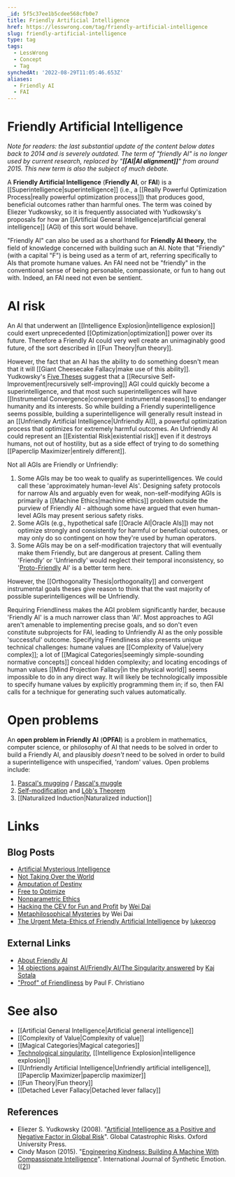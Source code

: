 ```yaml
---
_id: 5f5c37ee1b5cdee568cfb0e7
title: Friendly Artificial Intelligence
href: https://lesswrong.com/tag/friendly-artificial-intelligence
slug: friendly-artificial-intelligence
type: tag
tags:
  - LessWrong
  - Concept
  - Tag
synchedAt: '2022-08-29T11:05:46.653Z'
aliases:
  - Friendly AI
  - FAI
---
```


# Friendly Artificial Intelligence

*Note for readers: the last substantial update of the content below dates back to 2014 and is severely outdated. The term of "friendly AI" is no longer used by current research, replaced by "**[[AI|AI alignment]]**" from around 2015. This new term is also the subject of much debate.*

A **Friendly Artificial Intelligence** (**Friendly AI**, or **FAI**) is a [[Superintelligence|superintelligence]] (i.e., a [[Really Powerful Optimization Process|really powerful optimization process]]) that produces good, beneficial outcomes rather than harmful ones. The term was coined by Eliezer Yudkowsky, so it is frequently associated with Yudkowsky's proposals for how an [[Artificial General Intelligence|artificial general intelligence]] (AGI) of this sort would behave.

"Friendly AI" can also be used as a shorthand for **Friendly AI theory**, the field of knowledge concerned with building such an AI. Note that "Friendly" (with a capital "F") is being used as a term of art, referring specifically to AIs that promote humane values. An FAI need not be "friendly" in the conventional sense of being personable, compassionate, or fun to hang out with. Indeed, an FAI need not even be sentient.

AI risk
=======

An AI that underwent an [[Intelligence Explosion|intelligence explosion]] could exert unprecedented [[Optimization|optimization]] power over its future. Therefore a Friendly AI could very well create an unimaginably good future, of the sort described in [[Fun Theory|fun theory]].

However, the fact that an AI has the ability to do something doesn't mean that it will [[Giant Cheesecake Fallacy|make use of this ability]]. Yudkowsky's [Five Theses](http://intelligence.org/2013/05/05/five-theses-two-lemmas-and-a-couple-of-strategic-implications) suggest that a [[Recursive Self-Improvement|recursively self-improving]] AGI could quickly become a superintelligence, and that most such superintelligences will have [[Instrumental Convergence|convergent instrumental reasons]] to endanger humanity and its interests. So while building a Friendly superintelligence seems possible, building a superintelligence will generally result instead in an [[Unfriendly Artificial Intelligence|Unfriendly AI]], a powerful optimization process that optimizes for extremely harmful outcomes. An Unfriendly AI could represent an [[Existential Risk|existential risk]] even if it destroys humans, not out of hostility, but as a side effect of trying to do something [[Paperclip Maximizer|entirely different]].

Not all AGIs are Friendly or Unfriendly:

1. Some AGIs may be too weak to qualify as superintelligences. We could call these 'approximately human-level AIs'. Designing safety protocols for narrow AIs and arguably even for weak, non-self-modifying AGIs is primarily a [[Machine Ethics|machine ethics]] problem outside the purview of Friendly AI - although some have argued that even human-level AGIs may present serious safety risks.
2. Some AGIs (e.g., hypothetical safe [[Oracle AI|Oracle AIs]]) may not optimize strongly and consistently for harmful or beneficial outcomes, or may only do so contingent on how they're used by human operators.
3. Some AGIs may be on a self-modification trajectory that will eventually make them Friendly, but are dangerous at present. Calling them 'Friendly' or 'Unfriendly' would neglect their temporal inconsistency, so '[Proto-Friendly](https://wiki.lesswrong.com/wiki/Proto-Friendly) AI' is a better term here.

However, the [[Orthogonality Thesis|orthogonality]] and convergent instrumental goals theses give reason to think that the vast majority of possible superintelligences will be Unfriendly.

Requiring Friendliness makes the AGI problem significantly harder, because 'Friendly AI' is a much narrower class than 'AI'. Most approaches to AGI aren't amenable to implementing precise goals, and so don't even constitute subprojects for FAI, leading to Unfriendly AI as the only possible 'successful' outcome. Specifying Friendliness also presents unique technical challenges: humane values are [[Complexity of Value|very complex]]; a lot of [[Magical Categories|seemingly simple-sounding normative concepts]] conceal hidden complexity; and locating encodings of human values [[Mind Projection Fallacy|in the physical world]] seems impossible to do in any direct way. It will likely be technologically impossible to specify humane values by explicitly programming them in; if so, then FAI calls for a technique for generating such values automatically.

Open problems
=============

An **open problem in Friendly AI** (**OPFAI**) is a problem in mathematics, computer science, or philosophy of AI that needs to be solved in order to build a Friendly AI, and plausibly *doesn't* need to be solved in order to build a superintelligence with unspecified, 'random' values. Open problems include:

1. [Pascal's mugging](http://lesswrong.com/lw/kd/pascals_mugging_tiny_probabilities_of_vast/) / [Pascal's muggle](http://lesswrong.com/lw/h8k/pascals_muggle_infinitesimal_priors_and_strong/)
2. [Self-modification](http://lesswrong.com/lw/hmt/tiling_agents_for_selfmodifying_ai_opfai_2/) and [Löb's Theorem](http://yudkowsky.net/rational/lobs-theorem/)
3. [[Naturalized Induction|Naturalized induction]]

Links
=====

## Blog Posts

- [Artificial Mysterious Intelligence](http://lesswrong.com/lw/wk/artificial_mysterious_intelligence/)
- [Not Taking Over the World](http://lesswrong.com/lw/wt/not_taking_over_the_world/)
- [Amputation of Destiny](http://lesswrong.com/lw/x8/amputation_of_destiny/)
- [Free to Optimize](http://lesswrong.com/lw/xb/free_to_optimize/)
- [Nonparametric Ethics](http://lesswrong.com/lw/114/nonparametric_ethics/)
- [Hacking the CEV for Fun and Profit](http://lesswrong.com/lw/2b7/hacking_the_cev_for_fun_and_profit/) by [Wei Dai](http://weidai.com/)
- [Metaphilosophical Mysteries](http://lesswrong.com/lw/2id/metaphilosophical_mysteries/) by Wei Dai
- [The Urgent Meta-Ethics of Friendly Artificial Intelligence](http://lesswrong.com/lw/43v/the_urgent_metaethics_of_friendly_artificial/) by [lukeprog](http://lukeprog.com/)

## External Links

- [About Friendly AI](http://friendly-ai.com/)
- [14 objections against AI/Friendly AI/The Singularity answered](http://www.xuenay.net/objections.html) by [Kaj Sotala](https://wiki.lesswrong.com/wiki/Kaj_Sotala)
- ["Proof" of Friendliness](http://ordinaryideas.wordpress.com/2011/12/31/proof-of-friendliness/) by Paul F. Christiano

See also
========

- [[Artificial General Intelligence|Artificial general intelligence]]
- [[Complexity of Value|Complexity of value]]
- [[Magical Categories|Magical categories]]
- [Technological singularity](https://wiki.lesswrong.com/wiki/Technological_singularity), [[Intelligence Explosion|intelligence explosion]]
- [[Unfriendly Artificial Intelligence|Unfriendly artificial intelligence]], [[Paperclip Maximizer|paperclip maximizer]]
- [[Fun Theory|Fun theory]]
- [[Detached Lever Fallacy|Detached lever fallacy]]

## References

- Eliezer S. Yudkowsky (2008). "[Artificial Intelligence as a Positive and Negative Factor in Global Risk](https://yudkowsky.net/singularity/ai-risk/)". Global Catastrophic Risks. Oxford University Press.
- Cindy Mason (2015). "[Engineering Kindness: Building A Machine With Compassionate Intelligence](https://www.academia.edu/15865212/Engineering_Kindness_Building_A_Machine_With_Compassionate_Intelligence)". International Journal of Synthetic Emotion. ([\[2\]](http://www.emotionalmachines.org/papers/engineeringkindnesswebcopy.pdf))
